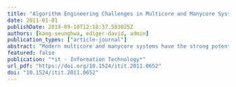 ```yaml
---
title: "Algorithm Engineering Challenges in Multicore and Manycore Systems"
date: 2011-01-01
publishDate: 2019-09-10T12:18:37.583025Z
authors: [kang-seunghwa, ediger-david, admin]
publication_types: ["article-journal"]
abstract: "Modern multicore and manycore systems have the strong potential to deliver both high performance and high power efficiency. The large variance in memory access latency, resource sharing, and the heterogeneity of processor architectures in modern multicore and manycore systems raise significant algorithm engineering challenges. In this article, we overview important algorithm engineering issues for modern multicore and manycore systems, and we present algorithm engineering techniques to address such problems as a guideline for practitioners."
featured: false
publication: "*it - Information Technology*"
url_pdf: "https://doi.org/10.1524/itit.2011.0652"
doi: "10.1524/itit.2011.0652"
---
```


